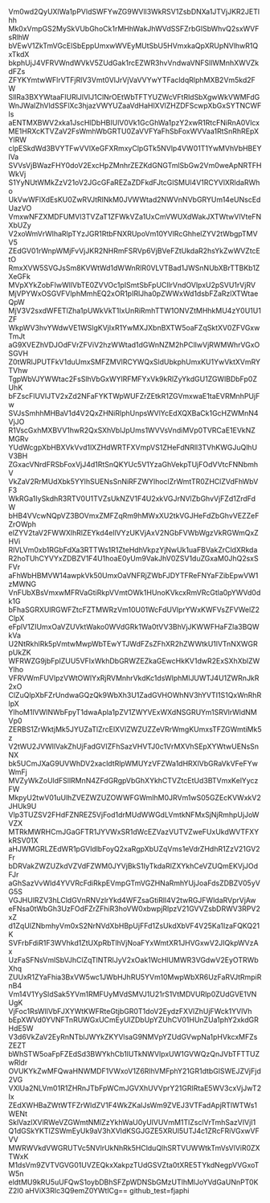 Vm0wd2QyUXlWa1pPVldSWFYwZG9WVll3WkRSV1ZsbDNXa1JTVjJKR2JETlhh
Mk0xVmpGS2MySkVUbGhoCk1rMHhWakJhWVdSSFZrbGlSbWhvQ2sxWVFsRlhW
bVEwV1ZkTmVGcElSbEppUmxwWVEyMUtSbU5HVmxkaQpXRUpNVlhwR1QxTkdX
bkphUjJ4VFRVWndWVkV5ZUdGak1rcEZWR3hvVndwaVNFSllWMnhXWVZkdFZs
ZFYKYmtwWFlrVTFjRlV3Vmt0VlJrVjVaVVYwYTFacldqRlphMXB2Vm5kd2FW
SllRa3BXYWtaaFlURlJlVlJ1ClNrOEtWbTFTYUZWcVFtRldSbXgwWkVWMFdG
WnJWalZhVldSSFlXc3hjazVWYUZaaVdHaHlXVlZHZDFScwpXbGxSYTNCWFls
aENTMXBWV2xka1JscHlDbHBIUlV0Vk1GcGhWa1pzY2xwR1RtcFNiRnA0Vlcx
ME1HRXcKTVZaV2FsWmhWbGRTU0ZaVVFYaFhSbFoxWVVaa1RtSnRhREpXYlRW
clpESkdWd3BVYTFwVVlXeGFXRmxyClpGTk5NVlp4VW01T1YwMVhVbHBEYlVa
SVVsVjBWazFHY0doV2ExcHpZMnhrZEZKdGNGTmlSbGw2Vm0weApNRTFHWkVj
S1YyNUtWMkZzV21oV2JGcGFaREZaZDFkdFJtcGlSMUl4V1RCYVlXRldaRWho
UkVwWFlXdEsKU0ZwRVJtRlNkM0JVWWtad2NWVnNVbGRYUm14eUNscEdUazVO
VmxwNFZXMDFUMVl3TVZaT1ZFWkVZa1UxCmVWUXdWakJXTWtwVlVteFNXbUZy
V2xoWmVrWlhaRlpTYzJGR1RtbFNXRUpoVm10YVlRcGhhelZYV2tWbgpTMVV5
ZEdGV01rWnpWMjFvVjJKR2NHRmFSRVp6VjBVeFZtUkdaR2hsYkZwWVZtcEtO
RmxXVW5SVGJsSm8KVWtWd1dWWnRlR0VLVTBad1JWSnNUbXBrTTBKb1ZXeGFk
MVpXYkZobFIwWllVbTE0ZVVOc1pISmtSbFpUCllrVndOVlpxU2pSVU1rVjRV
MjVPYWxOSGVFVlphMmhEQ2xOR1pIRlJha0pZWWxWd1dsbFZaRzlXTWtaeQpW
MjV3V2sxdWFETlZha1pUWkVkT1IxUnRiRmhTTW1ONVZtMHhkMU4zY0U1U1ZF
WkpWV3hvYWdwVE1WSlgKVjIxR1YwMXJXbnBXTW5oaFZqSktXV0ZFVGxwTmJt
aG9XVEZhVDJOdFVrZFViV2hzWWtad1dGWnNZM2hPClIwVjRWMWhrVGxOSGVH
Z0tWRlJPUTFkV1duUmxSMFZMVlRCYWQxSldUbkphUmxKU1YwVktXVmRYTVhw
TgpWbVJYWWtac2FsSlhVbGxWYlRFMFYxVk9kRlZyYkdGU1ZGWlBDbFp0ZUhK
bFZscFlUVlJTV2xZd2NFaFYKTWpWUFZrZEtkR1ZGVmxwaE1taEVRMnhPUjFw
SVJsSmhhMHBaV1d4V2QxZHNiRlphUnpsWVlYcEdXQXBaCk1GcHZWMnN4VjJO
R1VscGxhMXBVV1hwR2QxSXhVblJpUms1WVVsVndiMVp0TVRCaE1EVkNZMGRv
YUdWcgpXbHBXVkVvd1lXZHdWRTFXVmpVS1ZHeFdNRll3TVhKWGJuQlhUV3BH
ZGxacVNrdFRSbFoxVjJ4d1RtSnQKYUc5V1YzaGhVekpTUjFOdVVtcFNNbmhV
VkZaV2RrMUdXbk5YYlhSUENsSnNiRFZWYlhoclZrWmtTR0ZHClZVdFhWbVF3
WkRGa1IySkdhR3RTV0U1TVZsUkNZV1F4U2xkVGJrNVlZbGhvVjFZd1ZrdFdW
bHB4VVcwNQpVZ3BOVmxZMFZqRm9hMWxXU2tkVGJHeFdZbGhvVEZZeFZrOWph
elZYV2taV2FWWXlhRlZEYkd4ellVYzUKVjAxV2NGbFVWbWgzVkRGWmQxZHVi
RlVLVm0xb1RGbFdXa3RTTWs1R1ZteHdhVkpzYjNwUk1uaFBVakZrCldXRkda
R2hoTUhCYVYxZDBZV1F4U1hoaE0yUm9VakJhV0ZSV1duZGxaM0JhQ2sxSFVr
aFhWbHBMVW14awpkVk50UmxOaVNFRjZWbFJDYTFReFNYaFZibEpwVW1zMWNG
VnFUbXBsVmxwMFRVaGtiRkpVVmtOWk1HUnoKVkcxRmVRcGtla0pYWVd0dk1G
bFhaSGRXUlRGWFZtcFZTMWRzVm10U01WcFdUVlprYWxKWFVsZFVWelZ2ClpX
eFplV1ZIUmxOaVZUVktWako0WVdGRk1Wa0tVV3BhVjJKWWFHaFZla3BQWkVa
U2NtRkhlRk5pVmtwMwpWbTEwYTJWdFZsZFhXR2hZWWtkU1lVTnNXWGRpUkZK
WFRWZG9jbFpIZUU5VFIxWkhDbGRWZEZkaGEwcHkKV1dwR2ExSXhXblZWYlho
VFRVWmFUVlpzVWtOWlYxRjRVMnhrVkdKc1dsWlphMlJUWTJ4U1ZWRnJkR2xO
ClZuQlpXbFZrUndwaGQzQk9WbXh3U1ZadGVHOWhNV3hYVTI1S1QxWnRhRlpX
YlhoM1lVWlNWbFpyT1dwaApla1pZV1ZWYVExWXdNSGRUYm1SRVlrWldNMVp0
ZERBS1ZrWktjMk5JYUZaTlZrcElXVlZWZUZZeVRrWmgKUmxsTFZGWmtiMk5z
V2tWU2JVWllVakZhUjFadGVIZFhSazVHVTJ0c1VrMXVhSEpXYWtwUENsSnNX
bk5UCmJXaG9UVWhDV2xacldtRlpWMUYzVFZWa1dHRXlVbGRaVkVFeFYwWmFj
MVZyWkZoUldFSllRMnN4ZFdGRgpVbGhXYkhCTVZtcEtUd3BTVmxKelYyczFW
MkpyU2twV01uUlhZVEZWZUZOWWFGWmlhM0JRVm1wS05GZEcKVWxkV2JHUk9U
Vlp3TUZSV2FHdFZNREZ5VjFod1drMUdWWGdLVmtkNFMxSjNjRmhpUjJoWVZX
MTRkMWRHCmJGaGFTR1JYVWxSR1dWcEZVazVUTVZweFUxUkdWVTFXYkRSV01X
aHJWMGRLZEdWR1pGVldlbFoyQ2xaRgpXbUZqVms1eVdrZHdhR1ZzV21GV2Fr
bDRVakZWZUZkdVZVdFZWM0JYVjBkS1IyTkdaRlZXYkhCeVZUQmEKVjJOdFJr
aGhSazVvWld4YVVRcFdiRkpEVmpGTmVGZHNaRmhYUjJoaFdsZDBZV05yVG5S
VGJHUlRZV3hLCldGVnRNVzlrYkd4WFZsaGtiRll4V2twRGJFWldaRVprVjAw
eFNsa0tWbGh3UzFOdFZrZFhiR3hoVW0xbwpjRlpzV21GVVZsbDRWV3RPV2xZ
d1ZqUlZNbmhyVm0xS2NrNVdXbHBpUjFFd1ZsUkdXbVF4V25Ka1IzaFQKQ21K
SVFrbFdiR1F3WVhkd1ZtUXpRbTlhVjNoaFYxWmtXR1JHVGxwV2JIQkpWVzAx
UzFaSFNsVmlSbVJhClZqTlNTRlJyV2xOak1WcHlUMWR3VGdwV2EyOTRWbXhq
ZUUxR1ZYaFhia3BxVW5wc1JWbHJhRU5YVm10MwpWbXR6UzFaRVJtRmpiRnB4
Vm14V1YySldSak5YVm1RMFUyMVdSMVJ1U21rS1VtMDVURlp0ZUdGVE1VNUgK
VjFoc1RsWllVbFJXYWtKWFRteGtjbGR0T1doV2EydzFXVlZhUjFWck1YVlVh
bEpXWVd0YVNFTnRUWGxUCmEyUlZDbUpYZUhCV01HUnZUa1phY2xkdGRHdE5W
V3d6VkZaV2EyRnNTblJWYkZKYVlsaG9NMVpYZUdGVwpNa1pHVkcxMFZsZEZT
bWhSTW5oaFpFZEdSd3BWYkhCb1lUTkNWVlpxUW1GVWQzQnJVbTFTTUZwRldr
OVUKYkZwMFQwaHNWMDF1VWxoV1Z6RlhVMFphY21GR1dtbGlSWEJZVjFjd2VG
VXlUa2NLVm01R1ZHRnJTbFpWCmJGVXhUVVprY21GRlRtaE5WV3cxVjJwT2Ix
ZEdXWHBaZWtWTFZrWldZV1F4WkZKalJsWm9ZVEJ3VTFadApjRTlWTWs1WENt
SklVazlXVlRWeVZGWmtNMlZzYkhWaU0yUlVUVmM1TlZsclVrTmhSazVIVjI1
Q1dGSkYKTlZSWmEyUk9aV3hXVldKSGJGZE5XRUl5UTJ4c1ZRcFRiVGxwVFVV
MWRWVkdVWGRUTVc5NVlrUkNhRk5HClduQlhSRTVUWWtkTmVsVlViR0ZXTWxK
M1dsVm9ZVTVGVG01UVZEQkxXakpzTUdGSVZta0tXRE5TYkdNegpVVGxoTW5n
eldtMU9kRU5uUFQwS1oybDBhSFZpWDNSbGMzUTlhMlJoYVdGaUNnPT0KZ2l0
aHViX3Rlc3Q9emZ0YWtlCg==
github_test=fjaphi
